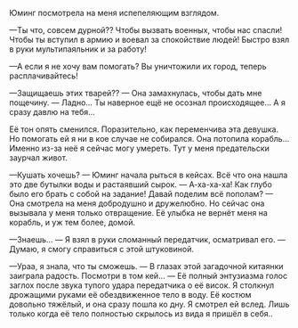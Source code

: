 Юминг посмотрела на меня испепеляющим взглядом.

—Ты что, совсем дурной?? Чтобы вызвать военных, чтобы нас спасли! Чтобы ты вступил в армию и воевал за спокойствие людей! Быстро взял в руки мультипаяльник и за работу!

—А если я не хочу вам помогать? Вы уничтожили их город, теперь расплачивайтесь! 

—Защищаешь этих тварей?? — Она замахнулась, чтобы дать мне пощечину. — Ладно... Ты наверное ещё не осознал происходящее... А я сразу давлю на тебя...

Её тон опять сменился. Поразительно, как переменчива эта девушка. Но помогать ей я ни в кое случае не собирался. Она потопила корабль... Именно из-за неё я сейчас могу умереть. Тут у меня предательски заурчал живот. 

—Кушать хочешь? — Юминг начала рыться в кейсах. Всё что она нашла это две бутылки воды и растаявший сырок. — А-ха-ха-ха! Как глубо было его брать с собой на задание! Давай поделим всё пополам? — Она смотрела на меня добродушно и дружелюбно. Но сейчас она вызывала у меня только отвращение. Её улыбка не вернёт меня на корабль, и уж тем более, домой. 

—Знаешь... — Я взял в руки сломанный передатчик, осматривал его. — Думаю, я смогу справиться с этой штуковиной.

—Ураа, я знала, что ты сможешь. — В глазах этой загадочной китаянки заиграла радость. Посмотри в том кей... — Её полный энтузиазма голос заглох после звука тупого удара передатчика о её висок. Я столкнул дрожащими руками её обездвиженное тело в воду. Её костюм довольно тяжёлый, и она сразу пошла ко дну. Я смотрел ей вслед. Лишь только когда её тело полностью скрылось из вида я пришёл в себя..
